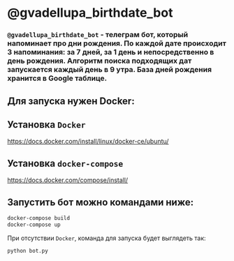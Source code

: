 # @gvadellupa_birthdate_bot
### `@gvadellupa_birthdate_bot` - телеграм бот, который напоминает про дни рождения. По каждой дате происходит 3 напоминания: за 7 дней, за 1 день и непосредственно в день рождения. Алгоритм поиска подходящих дат запускается каждый день в 9 утра. База дней рождения хранится в Google таблице. 

## Для запуска нужен Docker:
## Установка `Docker`
https://docs.docker.com/install/linux/docker-ce/ubuntu/

## Установка `docker-compose`
https://docs.docker.com/compose/install/


## Запустить бот можно командами ниже:
```bash
docker-compose build
docker-compose up
```

При отсутствии `Docker`, команда для запуска будет выглядеть так:
```bash
python bot.py
```